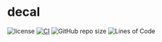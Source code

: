 # decal

![license](https://img.shields.io/badge/License-MIT%20or%20Apache%202-green.svg)
[![CI](https://github.com/aschey/decal/actions/workflows/test.yml/badge.svg)](https://github.com/aschey/decal/actions/workflows/build.yml)
![GitHub repo size](https://img.shields.io/github/repo-size/aschey/decal)
![Lines of Code](https://aschey.tech/tokei/github/aschey/decal)